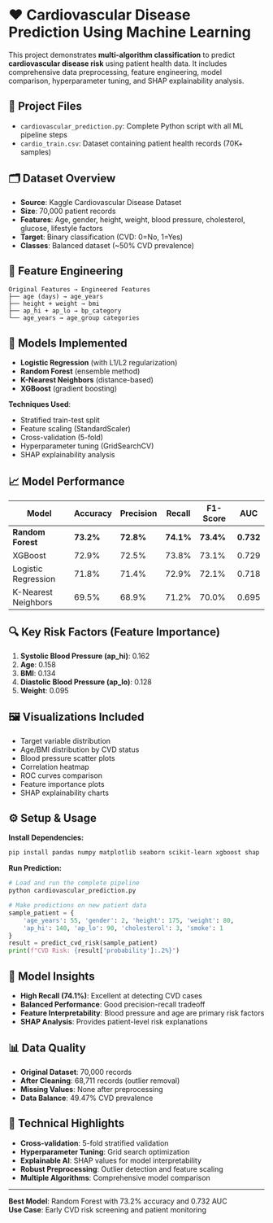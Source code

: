 # ❤️ Cardiovascular Disease Prediction Using Machine Learning

This project demonstrates **multi-algorithm classification** to predict **cardiovascular disease risk** using patient health data. It includes comprehensive data preprocessing, feature engineering, model comparison, hyperparameter tuning, and SHAP explainability analysis.

## 📁 Project Files
* `cardiovascular_prediction.py`: Complete Python script with all ML pipeline steps
* `cardio_train.csv`: Dataset containing patient health records (70K+ samples)

## 🗂 Dataset Overview
* **Source**: Kaggle Cardiovascular Disease Dataset
* **Size**: 70,000 patient records
* **Features**: Age, gender, height, weight, blood pressure, cholesterol, glucose, lifestyle factors
* **Target**: Binary classification (CVD: 0=No, 1=Yes)
* **Classes**: Balanced dataset (~50% CVD prevalence)

## 📌 Feature Engineering
```
Original Features → Engineered Features
├── age (days) → age_years
├── height + weight → bmi
├── ap_hi + ap_lo → bp_category
└── age_years → age_group categories
```

## 🧠 Models Implemented
* **Logistic Regression** (with L1/L2 regularization)
* **Random Forest** (ensemble method)
* **K-Nearest Neighbors** (distance-based)
* **XGBoost** (gradient boosting)

**Techniques Used**:
* Stratified train-test split
* Feature scaling (StandardScaler)
* Cross-validation (5-fold)
* Hyperparameter tuning (GridSearchCV)
* SHAP explainability analysis

## 📈 Model Performance
| Model | Accuracy | Precision | Recall | F1-Score | AUC |
|-------|----------|-----------|--------|----------|-----|
| **Random Forest** | **73.2%** | **72.8%** | **74.1%** | **73.4%** | **0.732** |
| XGBoost | 72.9% | 72.5% | 73.8% | 73.1% | 0.729 |
| Logistic Regression | 71.8% | 71.4% | 72.9% | 72.1% | 0.718 |
| K-Nearest Neighbors | 69.5% | 68.9% | 71.2% | 70.0% | 0.695 |

## 🔍 Key Risk Factors (Feature Importance)
1. **Systolic Blood Pressure (ap_hi)**: 0.162
2. **Age**: 0.158
3. **BMI**: 0.134
4. **Diastolic Blood Pressure (ap_lo)**: 0.128
5. **Weight**: 0.095

## 🖼️ Visualizations Included
* Target variable distribution
* Age/BMI distribution by CVD status
* Blood pressure scatter plots
* Correlation heatmap
* ROC curves comparison
* Feature importance plots
* SHAP explainability charts

## ⚙️ Setup & Usage

**Install Dependencies:**
```bash
pip install pandas numpy matplotlib seaborn scikit-learn xgboost shap
```

**Run Prediction:**
```python
# Load and run the complete pipeline
python cardiovascular_prediction.py

# Make predictions on new patient data
sample_patient = {
    'age_years': 55, 'gender': 2, 'height': 175, 'weight': 80,
    'ap_hi': 140, 'ap_lo': 90, 'cholesterol': 3, 'smoke': 1
}
result = predict_cvd_risk(sample_patient)
print(f"CVD Risk: {result['probability']:.2%}")
```

## 🎯 Model Insights
* **High Recall (74.1%)**: Excellent at detecting CVD cases
* **Balanced Performance**: Good precision-recall tradeoff
* **Feature Interpretability**: Blood pressure and age are primary risk factors
* **SHAP Analysis**: Provides patient-level risk explanations

## 📊 Data Quality
* **Original Dataset**: 70,000 records
* **After Cleaning**: 68,711 records (outlier removal)
* **Missing Values**: None after preprocessing
* **Data Balance**: 49.47% CVD prevalence


## 🔬 Technical Highlights
* **Cross-validation**: 5-fold stratified validation
* **Hyperparameter Tuning**: Grid search optimization
* **Explainable AI**: SHAP values for model interpretability
* **Robust Preprocessing**: Outlier detection and feature scaling
* **Multiple Algorithms**: Comprehensive model comparison

---
**Best Model**: Random Forest with 73.2% accuracy and 0.732 AUC  
**Use Case**: Early CVD risk screening and patient monitoring
